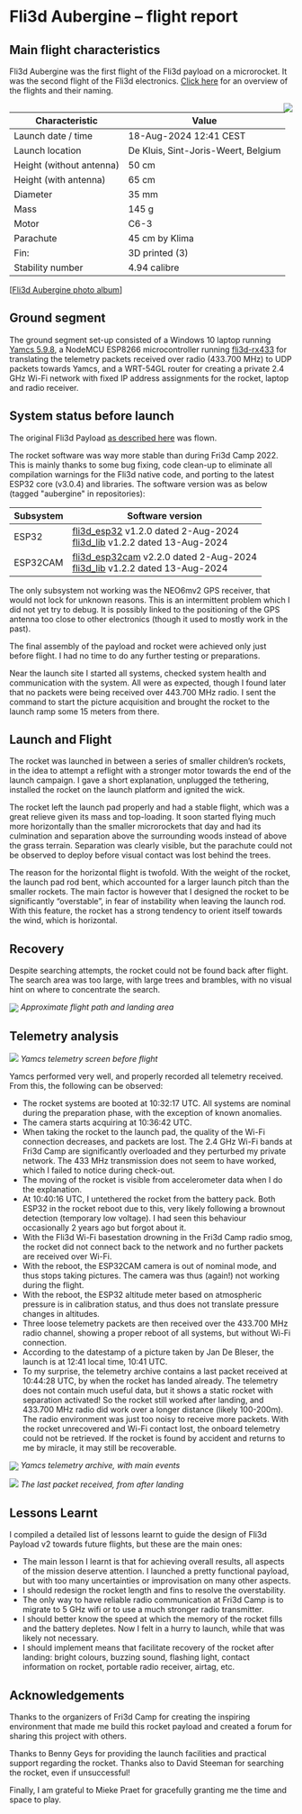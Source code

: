 # Fli3d Aubergine – flight report
## Main flight characteristics
Fli3d Aubergine was the first flight of the Fli3d payload on a microrocket.  It was the second flight of the Fli3d electronics. [Click here](https://github.com/jmwislez/fli3d/blob/master/README.md#flights) for an overview of the flights and their naming.

<img src="https://github.com/jmwislez/fli3d/blob/master/Fli3d Aubergine/Fli3d%20Aubergine%20-%20logo.png" align="right">

| Characteristic | Value |
| - | - |
| Launch date / time | 18-Aug-2024 12:41 CEST |
| Launch location | De Kluis, Sint-Joris-Weert, Belgium |
| Height (without antenna) | 50 cm |
| Height (with antenna) | 65 cm |
| Diameter | 35 mm |
| Mass | 145 g |
| Motor | C6-3 |
| Parachute | 45 cm by Klima |
| Fin: | 3D printed (3) |
| Stability number | 4.94 calibre |


[[Fli3d Aubergine photo album](https://photos.app.goo.gl/HriTFwFs2qNNNqe7A)]

## Ground segment
The ground segment set-up consisted of a Windows 10 laptop running [Yamcs 5.9.8](https://yamcs.org), a NodeMCU ESP8266 microcontroller running [fli3d-rx433](https://github.com/jmwislez/fli3d_rx433) for translating the telemetry packets received over radio (433.700 MHz) to UDP packets towards Yamcs, and a WRT-54GL router for creating a private 2.4 GHz Wi-Fi network with fixed IP address assignments for the rocket, laptop and radio receiver.

## System status before launch
The original Fli3d Payload [as described here](https://github.com/jmwislez/fli3d/blob/master/HARDWARE.md#fli3d-hardware) was flown.

The rocket software was way more stable than during Fri3d Camp 2022.  This is mainly thanks to some bug fixing, code clean-up to eliminate all compilation warnings for the Fli3d native code, and porting to the latest ESP32 core (v3.0.4) and libraries.  The software version was as below (tagged "aubergine" in repositories):

| Subsystem | Software version |
| - | - |
| ESP32 | [fli3d_esp32](https://github.com/jmwislez/fli3d_esp32/) v1.2.0 dated 2-Aug-2024 <br /> [fli3d_lib](https://github.com/jmwislez/fli3d_lib/) v1.2.2 dated 13-Aug-2024 |
| ESP32CAM | [fli3d_esp32cam](https://github.com/jmwislez/fli3d_esp32cam/) v2.2.0 dated 2-Aug-2024 <br /> [fli3d_lib](https://github.com/jmwislez/fli3d_lib/) v1.2.2 dated 13-Aug-2024 |

The only subsystem not working was the NEO6mv2 GPS receiver, that would not lock for unknown reasons.  This is an intermittent problem which I did not yet try to debug.  It is possibly linked to the positioning of the GPS antenna too close to other electronics (though it used to mostly work in the past).

The final assembly of the payload and rocket were achieved only just before flight. I had no time to do any further testing or preparations.  

Near the launch site I started all systems, checked system health and communication with the system.  All were as expected, though I found later that no packets were being received over 443.700 MHz radio. I sent the command to start the picture acquisition and brought the rocket to the launch ramp some 15 meters from there.

## Launch and Flight
The rocket was launched in between a series of smaller children’s rockets, in the idea to attempt a reflight with a stronger motor towards the end of the launch campaign.  I gave a short explanation, unplugged the tethering, installed the rocket on the launch platform and ignited the wick. 

The rocket left the launch pad properly and had a stable flight, which was a great relieve given its mass and top-loading.  It soon started flying much more horizontally than the smaller microrockets that day and had its culmination and separation above the surrounding woods instead of above the grass terrain. Separation was clearly visible, but the parachute could not be observed to deploy before visual contact was lost behind the trees.

The reason for the horizontal flight is twofold.  With the weight of the rocket, the launch pad rod bent, which accounted for a larger launch pitch than the smaller rockets.  The main factor is however that I designed the rocket to be significantly “overstable”, in fear of instability when leaving the launch rod.  With this feature, the rocket has a strong tendency to orient itself towards the wind, which is horizontal. 

## Recovery
Despite searching attempts, the rocket could not be found back after flight.  The search area was too large, with large trees and brambles, with no visual hint on where to concentrate the search.


<img src="https://github.com/jmwislez/fli3d/blob/master/Fli3d Aubergine/Aubergine%20flight%20path.png" align="center">
<em>Approximate flight path and landing area</em>


## Telemetry analysis

<img src="https://github.com/jmwislez/fli3d/blob/master/Fli3d Aubergine/Yamcs%20TM%20screen.png">
<em>Yamcs telemetry screen before flight</em>
<p> </p>

Yamcs performed very well, and properly recorded all telemetry received.  From this, the following can be observed:
*	The rocket systems are booted at 10:32:17 UTC. All systems are nominal during the preparation phase, with the exception of known anomalies.
*	The camera starts acquiring at 10:36:42 UTC.
*	When taking the rocket to the launch pad, the quality of the Wi-Fi connection decreases, and packets are lost.  The 2.4 GHz Wi-Fi bands at Fri3d Camp are significantly overloaded and they perturbed my private network.  The 433 MHz transmission does not seem to have worked, which I failed to notice during check-out.
*	The moving of the rocket is visible from accelerometer data when I do the explanation.  
*	At 10:40:16 UTC, I untethered the rocket from the battery pack.  Both ESP32 in the rocket reboot due to this, very likely following a brownout detection (temporary low voltage).  I had seen this behaviour occasionally 2 years ago but forgot about it.
*	With the Fli3d Wi-Fi basestation drowning in the Fri3d Camp radio smog, the rocket did not connect back to the network and no further packets are received over Wi-Fi.  
*	With the reboot, the ESP32CAM camera is out of nominal mode, and thus stops taking pictures.  The camera was thus (again!) not working during the flight.  
*	With the reboot, the ESP32 altitude meter based on atmospheric pressure is in calibration status, and thus does not translate pressure changes in altitudes.
*	Three loose telemetry packets are then received over the 433.700 MHz radio channel, showing a proper reboot of all systems, but without Wi-Fi connection.
*	According to the datestamp of a picture taken by Jan De Bleser, the launch is at 12:41 local time, 10:41 UTC.
*	To my surprise, the telemetry archive contains a last packet received at 10:44:28 UTC, by when the rocket has landed already.  The telemetry does not contain much useful data, but it shows a static rocket with separation activated!  So the rocket still worked after landing, and 433.700 MHz radio did work over a longer distance (likely 100-200m).  The radio environment was just too noisy to receive more packets.
With the rocket unrecovered and Wi-Fi contact lost, the onboard telemetry could not be retrieved.  If the rocket is found by accident and returns to me by miracle, it may still be recoverable.


<img src="https://github.com/jmwislez/fli3d/blob/master/Fli3d Aubergine/TM%20highlights.png" align="center">
<em>Yamcs telemetry archive, with main events</em>
<p> </p>

<img src="https://github.com/jmwislez/fli3d/blob/master/Fli3d Aubergine/Data%20from%20last%20TM%20packet.png">
<em>The last packet received, from after landing</em>


## Lessons Learnt
I compiled a detailed list of lessons learnt to guide the design of Fli3d Payload v2 towards future flights, but these are the main ones:
* The main lesson I learnt is that for achieving overall results, all aspects of the mission deserve attention.  I launched a pretty functional payload, but with too many uncertainties or improvisation on many other aspects.
* I should redesign the rocket length and fins to resolve the overstability.
* The only way to have reliable radio communication at Fri3d Camp is to migrate to 5 GHz wifi or to use a much stronger radio transmitter.
* I should better know the speed at which the memory of the rocket fills and the battery depletes.  Now I felt in a hurry to launch, while that was likely not necessary.
* I should implement means that facilitate recovery of the rocket after landing: bright colours, buzzing sound, flashing light, contact information on rocket, portable radio receiver, airtag, etc.

## Acknowledgements
Thanks to the organizers of Fri3d Camp for creating the inspiring environment that made me build this rocket payload and created a forum for sharing this project with others.

Thanks to Benny Geys for providing the launch facilities and practical support regarding the rocket.  Thanks also to David Steeman for searching the rocket, even if unsuccessful!  

Finally, I am grateful to Mieke Praet for gracefully granting me the time and space to play.
